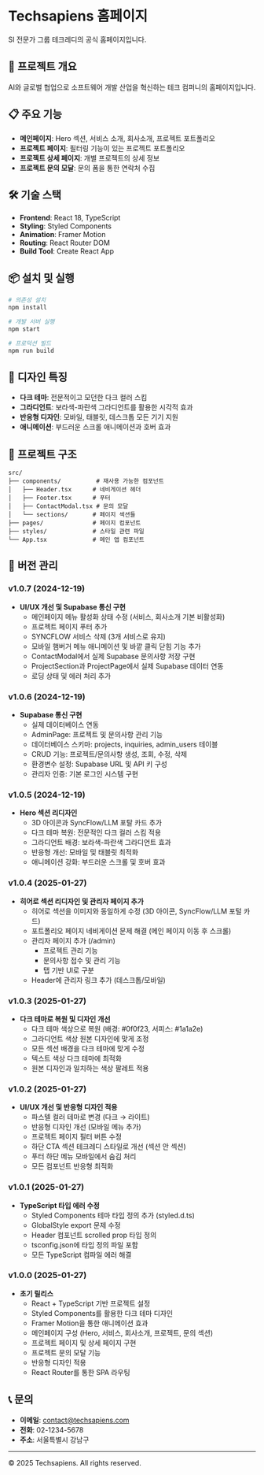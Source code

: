 # Techsapiens 홈페이지

SI 전문가 그룹 테크레디의 공식 홈페이지입니다.

## 🚀 프로젝트 개요

AI와 글로벌 협업으로 소프트웨어 개발 산업을 혁신하는 테크 컴퍼니의 홈페이지입니다.

## 📋 주요 기능

- **메인페이지**: Hero 섹션, 서비스 소개, 회사소개, 프로젝트 포트폴리오
- **프로젝트 페이지**: 필터링 기능이 있는 프로젝트 포트폴리오
- **프로젝트 상세 페이지**: 개별 프로젝트의 상세 정보
- **프로젝트 문의 모달**: 문의 폼을 통한 연락처 수집

## 🛠️ 기술 스택

- **Frontend**: React 18, TypeScript
- **Styling**: Styled Components
- **Animation**: Framer Motion
- **Routing**: React Router DOM
- **Build Tool**: Create React App

## 📦 설치 및 실행

```bash
# 의존성 설치
npm install

# 개발 서버 실행
npm start

# 프로덕션 빌드
npm run build
```

## 🎨 디자인 특징

- **다크 테마**: 전문적이고 모던한 다크 컬러 스킴
- **그라디언트**: 보라색-파란색 그라디언트를 활용한 시각적 효과
- **반응형 디자인**: 모바일, 태블릿, 데스크톱 모든 기기 지원
- **애니메이션**: 부드러운 스크롤 애니메이션과 호버 효과

## 📁 프로젝트 구조

```
src/
├── components/          # 재사용 가능한 컴포넌트
│   ├── Header.tsx      # 네비게이션 헤더
│   ├── Footer.tsx      # 푸터
│   ├── ContactModal.tsx # 문의 모달
│   └── sections/       # 페이지 섹션들
├── pages/              # 페이지 컴포넌트
├── styles/             # 스타일 관련 파일
└── App.tsx             # 메인 앱 컴포넌트
```

## 🔄 버전 관리

### v1.0.7 (2024-12-19)
- **UI/UX 개선 및 Supabase 통신 구현**
  - 메인페이지 메뉴 활성화 상태 수정 (서비스, 회사소개 기본 비활성화)
  - 프로젝트 페이지 푸터 추가
  - SYNCFLOW 서비스 삭제 (3개 서비스로 유지)
  - 모바일 햄버거 메뉴 애니메이션 및 바깥 클릭 닫힘 기능 추가
  - ContactModal에서 실제 Supabase 문의사항 저장 구현
  - ProjectSection과 ProjectPage에서 실제 Supabase 데이터 연동
  - 로딩 상태 및 에러 처리 추가

### v1.0.6 (2024-12-19)
- **Supabase 통신 구현**
  - 실제 데이터베이스 연동
  - AdminPage: 프로젝트 및 문의사항 관리 기능
  - 데이터베이스 스키마: projects, inquiries, admin_users 테이블
  - CRUD 기능: 프로젝트/문의사항 생성, 조회, 수정, 삭제
  - 환경변수 설정: Supabase URL 및 API 키 구성
  - 관리자 인증: 기본 로그인 시스템 구현

### v1.0.5 (2024-12-19)
- **Hero 섹션 리디자인**
  - 3D 아이콘과 SyncFlow/LLM 포탈 카드 추가
  - 다크 테마 복원: 전문적인 다크 컬러 스킴 적용
  - 그라디언트 배경: 보라색-파란색 그라디언트 효과
  - 반응형 개선: 모바일 및 태블릿 최적화
  - 애니메이션 강화: 부드러운 스크롤 및 호버 효과

### v1.0.4 (2025-01-27)
- **히어로 섹션 리디자인 및 관리자 페이지 추가**
  - 히어로 섹션을 이미지와 동일하게 수정 (3D 아이콘, SyncFlow/LLM 포털 카드)
  - 포트폴리오 페이지 네비게이션 문제 해결 (메인 페이지 이동 후 스크롤)
  - 관리자 페이지 추가 (/admin)
    - 프로젝트 관리 기능
    - 문의사항 접수 및 관리 기능
    - 탭 기반 UI로 구분
  - Header에 관리자 링크 추가 (데스크톱/모바일)

### v1.0.3 (2025-01-27)
- **다크 테마로 복원 및 디자인 개선**
  - 다크 테마 색상으로 복원 (배경: #0f0f23, 서피스: #1a1a2e)
  - 그라디언트 색상 원본 디자인에 맞게 조정
  - 모든 섹션 배경을 다크 테마에 맞게 수정
  - 텍스트 색상 다크 테마에 최적화
  - 원본 디자인과 일치하는 색상 팔레트 적용

### v1.0.2 (2025-01-27)
- **UI/UX 개선 및 반응형 디자인 적용**
  - 파스텔 컬러 테마로 변경 (다크 → 라이트)
  - 반응형 디자인 개선 (모바일 메뉴 추가)
  - 프로젝트 페이지 필터 버튼 수정
  - 하단 CTA 섹션 테크레디 스타일로 개선 (섹션 안 섹션)
  - 푸터 하단 메뉴 모바일에서 숨김 처리
  - 모든 컴포넌트 반응형 최적화

### v1.0.1 (2025-01-27)
- **TypeScript 타입 에러 수정**
  - Styled Components 테마 타입 정의 추가 (styled.d.ts)
  - GlobalStyle export 문제 수정
  - Header 컴포넌트 scrolled prop 타입 정의
  - tsconfig.json에 타입 정의 파일 포함
  - 모든 TypeScript 컴파일 에러 해결

### v1.0.0 (2025-01-27)
- **초기 릴리스**
  - React + TypeScript 기반 프로젝트 설정
  - Styled Components를 활용한 다크 테마 디자인
  - Framer Motion을 통한 애니메이션 효과
  - 메인페이지 구성 (Hero, 서비스, 회사소개, 프로젝트, 문의 섹션)
  - 프로젝트 페이지 및 상세 페이지 구현
  - 프로젝트 문의 모달 기능
  - 반응형 디자인 적용
  - React Router를 통한 SPA 라우팅

## 📞 문의

- **이메일**: contact@techsapiens.com
- **전화**: 02-1234-5678
- **주소**: 서울특별시 강남구

---

© 2025 Techsapiens. All rights reserved.